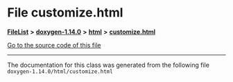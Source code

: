 

# File customize.html



[**FileList**](files.md) **>** [**doxygen-1.14.0**](dir_9d5bad020669189c90cda983471be5d0.md) **>** [**html**](dir_05d1fd8a7cdd04f638f8b23196de02e2.md) **>** [**customize.html**](customize_8html.md)

[Go to the source code of this file](customize_8html_source.md)





































































------------------------------
The documentation for this class was generated from the following file `doxygen-1.14.0/html/customize.html`

